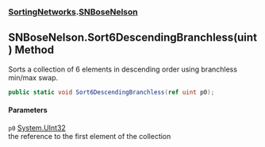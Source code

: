 ### [SortingNetworks](SortingNetworks.md 'SortingNetworks').[SNBoseNelson](SortingNetworks_SNBoseNelson.md 'SortingNetworks.SNBoseNelson')
## SNBoseNelson.Sort6DescendingBranchless(uint) Method
Sorts a collection of 6 elements in descending order using branchless min/max swap.  
```csharp
public static void Sort6DescendingBranchless(ref uint p0);
```
#### Parameters
<a name='SortingNetworks_SNBoseNelson_Sort6DescendingBranchless(uint)_p0'></a>
`p0` [System.UInt32](https://docs.microsoft.com/en-us/dotnet/api/System.UInt32 'System.UInt32')  
the reference to the first element of the collection
  
